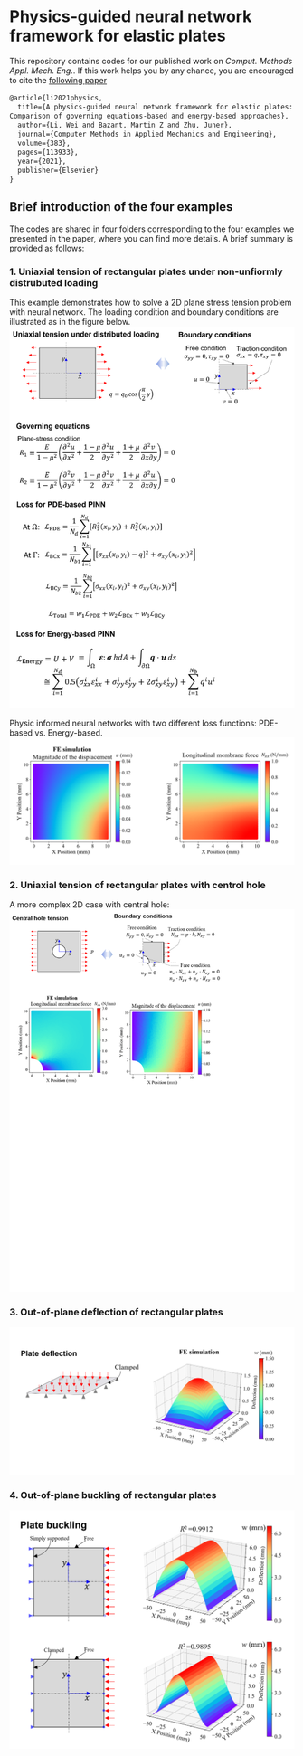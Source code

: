 # Physics-guided neural network framework for elastic plates

This repository contains codes for our published work on *Comput. Methods Appl. Mech. Eng.*. If this work helps you by any chance, you are encouraged to cite the [following paper](https://doi.org/10.1016/j.cma.2021.113933)

~~~
@article{li2021physics,
  title={A physics-guided neural network framework for elastic plates: Comparison of governing equations-based and energy-based approaches},
  author={Li, Wei and Bazant, Martin Z and Zhu, Juner},
  journal={Computer Methods in Applied Mechanics and Engineering},
  volume={383},
  pages={113933},
  year={2021},
  publisher={Elsevier}
}
~~~


## Brief introduction of the four examples

The codes are shared in four folders corresponding to the four examples we presented in the paper, where you can find more details. A brief summary is provided as follows:

### 1. Uniaxial tension of rectangular plates under non-unfiormly distrubuted loading
This example demonstrates how to solve a 2D plane stress tension problem with neural network. The loading condition and boundary conditions are illustrated as in the figure below.
![](Ex1%20-%20Uniaxial%20tension/Eqns.png)

Physic informed neural networks with two different loss functions: PDE-based vs. Energy-based.
![](Ex1%20-%20Uniaxial%20tension/FEM.png)

### 2. Uniaxial tension of rectangular plates with centrol hole
A more complex 2D case with central hole:
![](Ex2%20-%20Centrol-hole%20tension/Result.png)

### 3. Out-of-plane deflection of rectangular plates

![](Ex3%20-%20Plate%20deflection/Result.png)

### 4. Out-of-plane buckling of rectangular plates
![](Ex4%20-%20Plate%20buckling/Result.png)
